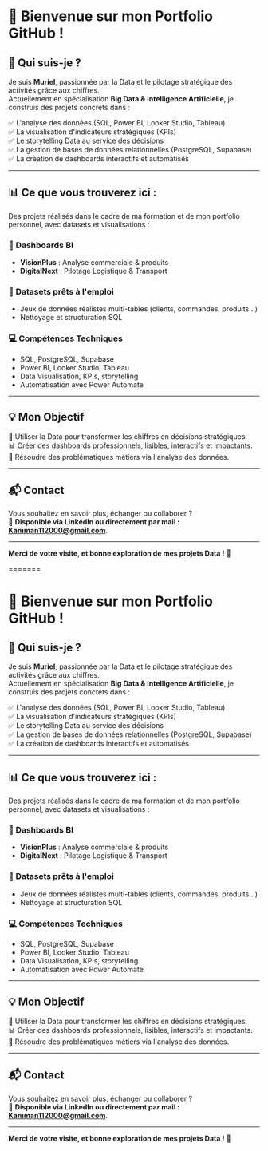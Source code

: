 # 👋 Bienvenue sur mon Portfolio GitHub !

## 🎯 Qui suis-je ?

Je suis **Muriel**, passionnée par la Data et le pilotage stratégique des activités grâce aux chiffres.  
Actuellement en spécialisation **Big Data & Intelligence Artificielle**, je construis des projets concrets dans :

✅ L'analyse des données (SQL, Power BI, Looker Studio, Tableau)  
✅ La visualisation d'indicateurs stratégiques (KPIs)  
✅ Le storytelling Data au service des décisions  
✅ La gestion de bases de données relationnelles (PostgreSQL, Supabase)  
✅ La création de dashboards interactifs et automatisés  

---

## 📊 Ce que vous trouverez ici :

Des projets réalisés dans le cadre de ma formation et de mon portfolio personnel, avec datasets et visualisations :

### 🚀 Dashboards BI  
- **VisionPlus** : Analyse commerciale & produits  
- **DigitalNext** : Pilotage Logistique & Transport  

### 📂 Datasets prêts à l'emploi  
- Jeux de données réalistes multi-tables (clients, commandes, produits…)  
- Nettoyage et structuration SQL  

### 💻 Compétences Techniques  
- SQL, PostgreSQL, Supabase  
- Power BI, Looker Studio, Tableau  
- Data Visualisation, KPIs, storytelling  
- Automatisation avec Power Automate  

---

## 💡 Mon Objectif

🎯 Utiliser la Data pour transformer les chiffres en décisions stratégiques.  
📊 Créer des dashboards professionnels, lisibles, interactifs et impactants.  
🧩 Résoudre des problématiques métiers via l'analyse des données.

---

## 📬 Contact

Vous souhaitez en savoir plus, échanger ou collaborer ?  
📧 **Disponible via LinkedIn ou directement par mail : Kamman112000@gmail.com**.

---

**Merci de votre visite, et bonne exploration de mes projets Data !** 🚀

=======
# 👋 Bienvenue sur mon Portfolio GitHub !

## 🎯 Qui suis-je ?

Je suis **Muriel**, passionnée par la Data et le pilotage stratégique des activités grâce aux chiffres.  
Actuellement en spécialisation **Big Data & Intelligence Artificielle**, je construis des projets concrets dans :

✅ L'analyse des données (SQL, Power BI, Looker Studio, Tableau)  
✅ La visualisation d'indicateurs stratégiques (KPIs)  
✅ Le storytelling Data au service des décisions  
✅ La gestion de bases de données relationnelles (PostgreSQL, Supabase)  
✅ La création de dashboards interactifs et automatisés  

---

## 📊 Ce que vous trouverez ici :

Des projets réalisés dans le cadre de ma formation et de mon portfolio personnel, avec datasets et visualisations :

### 🚀 Dashboards BI  
- **VisionPlus** : Analyse commerciale & produits  
- **DigitalNext** : Pilotage Logistique & Transport  

### 📂 Datasets prêts à l'emploi  
- Jeux de données réalistes multi-tables (clients, commandes, produits…)  
- Nettoyage et structuration SQL  

### 💻 Compétences Techniques  
- SQL, PostgreSQL, Supabase  
- Power BI, Looker Studio, Tableau  
- Data Visualisation, KPIs, storytelling  
- Automatisation avec Power Automate  

---

## 💡 Mon Objectif

🎯 Utiliser la Data pour transformer les chiffres en décisions stratégiques.  
📊 Créer des dashboards professionnels, lisibles, interactifs et impactants.  
🧩 Résoudre des problématiques métiers via l'analyse des données.

---

## 📬 Contact

Vous souhaitez en savoir plus, échanger ou collaborer ?  
📧 **Disponible via LinkedIn ou directement par mail : Kamman112000@gmail.com**.

---

**Merci de votre visite, et bonne exploration de mes projets Data !** 🚀
